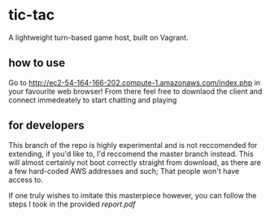 # tic-tac
A lightweight turn-based game host, built on Vagrant.

## how to use
Go to http://ec2-54-164-166-202.compute-1.amazonaws.com/index.php in your favourite web browser!
From there feel free to downlaod the client and connect immedeately to start chatting and playing

## for developers
This branch of the repo is highly experimental and is not reccomended for extending, if you'd like to, I'd reccomend the master branch instead. This will almost certainly not boot correctly straight from download, as there are a few hard-coded AWS addresses and such; That people won't have access to.

If one truly wishes to imitate this masterpiece however, you can follow the steps I took in the provided *report.pdf*
